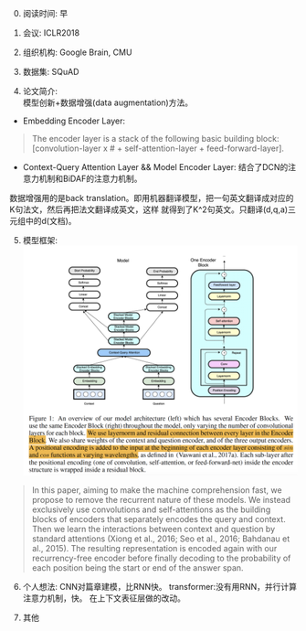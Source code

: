 0. 阅读时间: 早  
1. 会议: ICLR2018   
2. 组织机构: Google Brain, CMU  
3. 数据集: SQuAD

4. 论文简介:   
模型创新+数据增强(data augmentation)方法。  
* Embedding Encoder Layer:
> The encoder layer is a stack of the following basic building block: [convolution-layer x # + self-attention-layer + feed-forward-layer].
* Context-Query Attention Layer && Model Encoder Layer:
结合了DCN的注意力机制和BiDAF的注意力机制。

数据增强用的是back translation。即用机器翻译模型，把一句英文翻译成对应的K句法文，然后再把法文翻译成英文，这样
就得到了K^2句英文。只翻译(d,q,a)三元组中的d(文档)。

5. 模型框架:  
![image](https://github.com/dengyuning/paper-reading-notes/blob/master/paper_pictures/cnn_transformer.png?raw=true)

> In this paper, aiming to make the machine comprehension fast, we propose to remove the recurrent
nature of these models. We instead exclusively use convolutions and self-attentions as the building
blocks of encoders that separately encodes the query and context. Then we learn the interactions
between context and question by standard attentions (Xiong et al., 2016; Seo et al., 2016; Bahdanau
et al., 2015). The resulting representation is encoded again with our recurrency-free encoder before
finally decoding to the probability of each position being the start or end of the answer span.

6. 个人想法:
CNN对篇章建模，比RNN快。
transformer:没有用RNN，并行计算注意力机制，快。
在上下文表征层做的改动。

7. 其他
